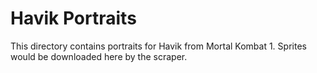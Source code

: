 # Havik Portraits

This directory contains portraits for Havik from Mortal Kombat 1.
Sprites would be downloaded here by the scraper.
